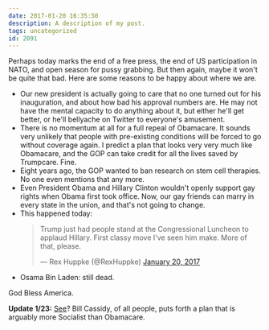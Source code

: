 ```yaml
---
date: 2017-01-20 16:35:50
description: A description of my post.
tags: uncategorized
id: 2091
---
```

Perhaps today marks the end of a free press, the end of US participation in NATO, and open season for pussy grabbing.  But then again, maybe it won't be quite that bad.  Here are some reasons to be happy about where we are.
<!--more-->
<ul><li>Our new president is actually going to care that no one turned out for his inauguration, and about how bad his approval numbers are.  He may not have the mental capacity to do anything about it, but either he'll get better, or he'll bellyache on Twitter to everyone's amusement.</li>

<li>There is no momentum at all for a full repeal of Obamacare.  It sounds very unlikely that people with pre-existing conditions will be forced to go without coverage again.  I predict a plan that looks very very much like Obamacare, and the GOP can take credit for all the lives saved by Trumpcare.  Fine.</li>

<li>Eight years ago, the GOP wanted to ban research on stem cell therapies.  No one even mentions that any more.</li>

<li>Even President Obama and Hillary Clinton wouldn't openly support gay rights when Obama first took office.  Now, our gay friends can marry in every state in the union, and that's not going to change.</li>

<li>This happened today:  <blockquote class="twitter-tweet" data-lang="en"><p lang="en" dir="ltr">Trump just had people stand at the Congressional Luncheon to applaud Hillary. First classy move I&#39;ve seen him make. More of that, please.</p>&mdash; Rex Huppke (@RexHuppke) <a href="https://twitter.com/RexHuppke/status/822535598191812609">January 20, 2017</a></blockquote> <script async src="//platform.twitter.com/widgets.js" charset="utf-8"></script></li>

<li>Osama Bin Laden:  still dead.</li></ul>

God Bless America.


<b>Update 1/23:</b>  <a href="http://www.nola.com/politics/index.ssf/2017/01/sen_cassidy_aca_alternative_wo.html" target="_blank">See</a>?  Bill Cassidy, of all people, puts forth a plan that is arguably more Socialist than Obamacare.
